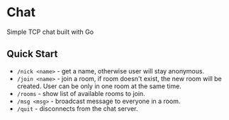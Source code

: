 # Chat

Simple TCP chat built with Go

## Quick Start

- `/nick <name>` - get a name, otherwise user will stay anonymous.
- `/join <name>` - join a room, if room doesn't exist, the new room will be created. User can be only in one room at the same time.
- `/rooms` - show list of available rooms to join.
- `/msg <msg>` - broadcast message to everyone in a room.
- `/quit` - disconnects from the chat server.
